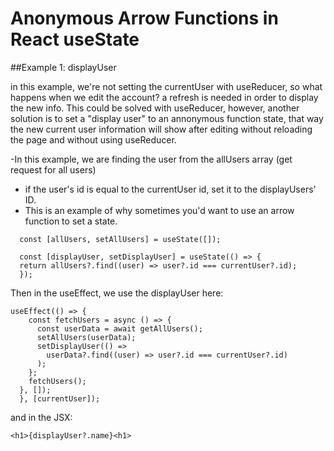 
# Anonymous Arrow Functions in React useState

##Example 1: displayUser


 in this example, we're not setting the currentUser with useReducer, so what happens when we edit the account? a refresh is needed in order to display the new info.
This could be solved with useReducer, however, another solution is to set a "display user" to an annonymous function state, that way the new current user information will show after editing 
without reloading the page and without using useReducer.

-In this example, we are finding the user from the allUsers array (get request for all users) 
- if the user's id is equal to the currentUser id, set it to the displayUsers' ID.
- This is an example of why sometimes you'd want to use an arrow function to set a state.

```
  const [allUsers, setAllUsers] = useState([]);

  const [displayUser, setDisplayUser] = useState(() => {
  return allUsers?.find((user) => user?.id === currentUser?.id);
  });

```

Then in the useEffect, we use the displayUser here:

```
useEffect(() => {
    const fetchUsers = async () => {
      const userData = await getAllUsers();
      setAllUsers(userData);
      setDisplayUser(() =>
        userData?.find((user) => user?.id === currentUser?.id)
      );
    };
    fetchUsers();
  }, []);
  }, [currentUser]);
```

and in the JSX:

```        
<h1>{displayUser?.name}<h1>
```
